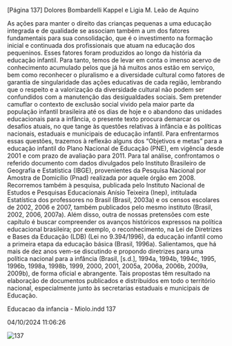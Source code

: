 [Página 137]
Dolores Bombardelli Kappel e Ligia M. Leão de Aquino

As ações para manter o direito das crianças pequenas a uma educação integrada e de qualidade se associam também a um dos fatores
fundamentais para sua consolidação, que é o investimento na formação inicial e continuada dos profissionais que atuam na educação
dos pequeninos. Esses fatores foram produzidos ao longo da história
da educação infantil. Para tanto, temos de levar em conta o imenso
acervo de conhecimento acumulado pelos que já há muitos anos estão
em serviço, bem como reconhecer o pluralismo e a diversidade cultural como fatores de garantia de singularidade das ações educativas
de cada região, lembrando que o respeito e a valorização da diversidade cultural não podem ser confundidos com a manutenção das
desigualdades sociais.
Sem pretender camuflar o contexto de exclusão social vivido pela
maior parte da população infantil brasileira até os dias de hoje e o
abandono das unidades educacionais para a infância, o presente texto
procura demarcar os desafios atuais, no que tange às questões relativas
à infância e às políticas nacionais, estaduais e municipais de educação
infantil.
Para enfrentarmos essas questões, trazemos à reflexão alguns dos
“Objetivos e metas” para a educação infantil do Plano Nacional de Educação (PNE), em vigência desde 2001 e com prazo de avaliação para
2011. Para tal análise, confrontamos o referido documento com dados
divulgados pelo Instituto Brasileiro de Geografia e Estatística (IBGE),
provenientes da Pesquisa Nacional por Amostra de Domicílio (Pnad)
realizada por aquele órgão em 2008. Recorremos também à pesquisa,
publicada pelo Instituto Nacional de Estudos e Pesquisas Educacionais
Anísio Teixeira (Inep), intitulada Estatística dos professores no Brasil
(Brasil, 2003a) e os censos escolares de 2002, 2006 e 2007, também publicados pelo mesmo instituto (Brasil, 2002, 2006, 2007a). Além disso,
outra de nossas pretensões com este capítulo é buscar compreender
os avanços históricos expressos na política educacional brasileira; por
exemplo, o reconhecimento, na Lei de Diretrizes e Bases da Educação
(LDB) (Lei no 9.394/1996), da educação infantil como a primeira etapa
da educação básica (Brasil, 1996a).
Salientamos, que há mais de dez anos vem-se discutindo e propondo diretrizes para uma política nacional para a infância (Brasil,
[s.d.], 1994a, 1994b, 1994c, 1995, 1996b, 1998a, 1998b, 1999, 2000,
2001, 2005a, 2006a, 2006b, 2009a, 2009b), de forma oficial e abrangente. Tais propostas têm resultado na elaboração de documentos publicados e distribuídos em todo o território nacional, especialmente
junto às secretarias estaduais e municipais de Educação.


Educacao da infancia - Miolo.indd 137

04/10/2024 11:06:26

![137](./img/page_137-01.jpg)
